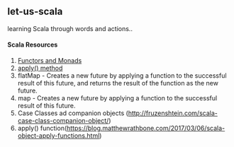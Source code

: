 ## let-us-scala
learning Scala through words and actions..

#### Scala Resources

1. [Functors and Monads](docs/FunctorsAndMonads.md)
2. [apply() method](docs/apply().md)
3. flatMap - Creates a new future by applying a function to the successful result of this future, and returns the result of the function as the new future.  
4. map - Creates a new future by applying a function to the successful result of this future.
5. Case Classes ad companion objects (http://fruzenshtein.com/scala-case-class-companion-object/)
6. apply() function(https://blog.matthewrathbone.com/2017/03/06/scala-object-apply-functions.html)




